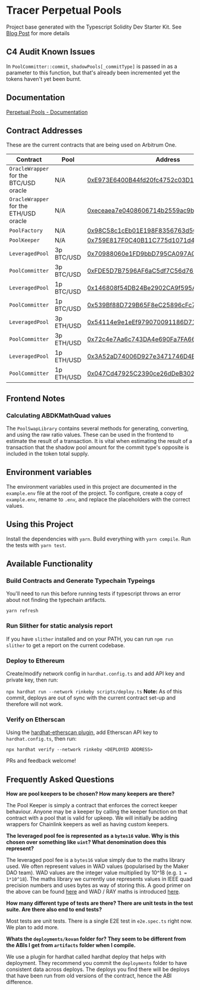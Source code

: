 # Tracer Perpetual Pools
Project base generated with the Typescript Solidity Dev Starter Kit. See [Blog Post](https://medium.com/@rahulsethuram/the-new-solidity-dev-stack-buidler-ethers-waffle-typescript-tutorial-f07917de48ae) for more details

## C4 Audit Known Issues
In `PoolCommitter::commit`, `shadowPools[_commitType]` is passed in as a parameter to this function, but that's already been incremented yet the tokens haven't yet been burnt.

## Documentation
[Perpetual Pools - Documentation](https://tracerdao.notion.site/Perpetual-Pools-Documentation-ee935f325a9a448d9ed44e333dff0e74)

## Contract Addresses

These are the current contracts that are being used on Arbitrum One.

| Contract | Pool | Address |
| -------- | -------- | ------- |
| `OracleWrapper` for the BTC/USD oracle | N/A | [0xE973E6400B44fd20fc4752c03D112274A1374bA0](https://arbiscan.io/address/0xE973E6400B44fd20fc4752c03D112274A1374bA0) |
| `OracleWrapper` for the ETH/USD oracle | N/A | [0xeceaea7e0408606714b2559ac9b1d3d51a327afe](https://arbiscan.io/address/0xeceaea7e0408606714b2559ac9b1d3d51a327afe) |
| `PoolFactory` | N/A | [0x98C58c1cEb01E198F8356763d5CbA8EB7b11e4E2](https://arbiscan.io/address/0x98C58c1cEb01E198F8356763d5CbA8EB7b11e4E2) |
| `PoolKeeper` | N/A | [0x759E817F0C40B11C775d1071d466B5ff5c6ce28e](https://arbiscan.io/address/0x759E817F0C40B11C775d1071d466B5ff5c6ce28e) |
| `LeveragedPool` | 3p BTC/USD | [0x70988060e1FD9bbD795CA097A09eA1539896Ff5D](https://arbiscan.io/address/0x70988060e1FD9bbD795CA097A09eA1539896Ff5D) |
| `PoolCommitter` | 3p BTC/USD | [0xFDE5D7B7596AF6aC5df7C56d76E14518A9F578dF](https://arbiscan.io/address/0xFDE5D7B7596AF6aC5df7C56d76E14518A9F578dF) |
| `LeveragedPool` | 1p BTC/USD | [0x146808f54DB24Be2902CA9f595AD8f27f56B2E76](https://arbiscan.io/address/0x146808f54DB24Be2902CA9f595AD8f27f56B2E76) |
| `PoolCommitter` | 1p BTC/USD | [0x539Bf88D729B65F8eC25896cFc7a5f44bbf1816b](https://arbiscan.io/address/0x539Bf88D729B65F8eC25896cFc7a5f44bbf1816b) |
| `LeveragedPool` | 3p ETH/USD | [0x54114e9e1eEf979070091186D7102805819e916B](https://arbiscan.io/address/0x54114e9e1eEf979070091186D7102805819e916B) |
| `PoolCommitter` | 3p ETH/USD | [0x72c4e7Aa6c743DA4e690Fa7FA66904BC3f2C9C04](https://arbiscan.io/address/0x72c4e7Aa6c743DA4e690Fa7FA66904BC3f2C9C04) |
| `LeveragedPool` | 1p ETH/USD | [0x3A52aD74006D927e3471746D4EAC73c9366974Ee](https://arbiscan.io/address/0x3A52aD74006D927e3471746D4EAC73c9366974Ee) |
| `PoolCommitter` | 1p ETH/USD | [0x047Cd47925C2390ce26dDeB302b8b165d246d450](https://arbiscan.io/address/0x047Cd47925C2390ce26dDeB302b8b165d246d450) |

## Frontend Notes
### Calculating ABDKMathQuad values
The `PoolSwapLibrary` contains several methods for generating, converting, and using the raw ratio values. These can be used in the frontend to estimate the result of a transaction. It is vital when estimating the result of a transaction that the shadow pool amount for the commit type's opposite is included in the token total supply.

## Environment variables
The environment variables used in this project are documented in the `example.env` file at the root of the project. To configure, create a copy of `example.env`, rename to `.env`, and replace the placeholders with the correct values.

## Using this Project

Install the dependencies with `yarn`.
Build everything with `yarn compile`.
Run the tests with `yarn test`.

## Available Functionality

### Build Contracts and Generate Typechain Typeings
You'll need to run this before running tests if typescript throws an error about not finding the typechain artifacts.

`yarn refresh`

### Run Slither for static analysis report
If you have `slither` installed and on your PATH, you can run `npm run slither` to get a report on the current codebase.


### Deploy to Ethereum

Create/modify network config in `hardhat.config.ts` and add API key and private key, then run:

`npx hardhat run --network rinkeby scripts/deploy.ts`
**Note:** As of this commit, deploys are out of sync with the current contract set-up and therefore will not work.

### Verify on Etherscan

Using the [hardhat-etherscan plugin](https://hardhat.org/plugins/nomiclabs-hardhat-etherscan.html), add Etherscan API key to `hardhat.config.ts`, then run:

`npx hardhat verify --network rinkeby <DEPLOYED ADDRESS>`

PRs and feedback welcome!

## Frequently Asked Questions

**How are pool keepers to be chosen? How many keepers are there?**

The Pool Keeper is simply a contract that enforces the correct keeper behaviour. Anyone may be a keeper by calling the keeper function on that contract with a pool that is valid for upkeep. We will initially be adding wrappers for Chainlink keepers as well as having custom keepers.

**The leveraged pool fee is represented as a `bytes16` value. Why is this chosen over something like `uint`? What denomination does this represent?**

The leveraged pool fee is a `bytes16` value simply due to the maths library used. We often represent values in WAD values (popularised by the Maker DAO team). WAD values are the integer value multiplied by 10^18 (e.g. `1 = 1*10^18`). The maths library we currently use represents values in IEEE quad precision numbers and uses bytes as way of storing this. A good primer on the above can be found [here](https://medium.com/coinmonks/math-in-solidity-part-1-numbers-384c8377f26d) and WAD / RAY maths is introduced [here](https://docs.makerdao.com/other-documentation/system-glossary).

**How many different type of tests are there? There are unit tests in the test suite. Are there also end to end tests?**

Most tests are unit tests. There is a single E2E test in `e2e.spec.ts` right now. We plan to add more.

**Whats the `deployments/kovan` folder for? They seem to be different from the ABIs I get from `artifacts` folder when I compile.**

We use a plugin for hardhat called hardhat deploy that helps with deployment. They recommend you commit the `deployments` folder to have consistent data across deploys. The deploys you find there will be deploys that have been run from old versions of the contract, hence the ABI difference.
